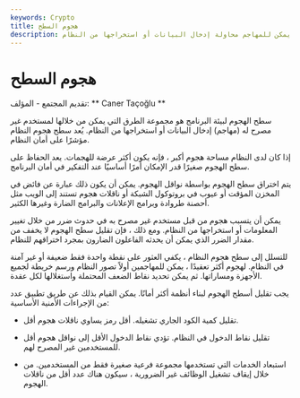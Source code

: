 ```yaml
---
keywords: Crypto
title: هجوم السطح
description: هجوم السطح. نقاط في بيئة البرنامج حيث يمكن للمهاجم محاولة إدخال البيانات أو استخراجها من النظام.
---
```


# هجوم السطح
تقديم المجتمع - المؤلف: ** Caner Taçoğlu **

سطح الهجوم لبيئة البرنامج هو مجموعة الطرق التي يمكن من خلالها لمستخدم غير مصرح له (مهاجم) إدخال البيانات أو استخراجها من النظام. يُعد سطح هجوم النظام مؤشرًا على أمان النظام.

إذا كان لدى النظام مساحة هجوم أكبر ، فإنه يكون أكثر عرضة للهجمات. يعد الحفاظ على سطح الهجوم صغيرًا قدر الإمكان أمرًا أساسيًا عند التفكير في أمان البرنامج.

يتم اختراق سطح الهجوم بواسطة نواقل الهجوم. يمكن أن يكون ذلك عبارة عن فائض في المخزن المؤقت أو عيوب في بروتوكول الشبكة أو ناقلات هجوم تستند إلى الويب مثل أحصنة طروادة وبرامج الإعلانات والبرامج الضارة وغيرها الكثير.

يمكن أن يتسبب هجوم من قبل مستخدم غير مصرح به في حدوث ضرر من خلال تغيير المعلومات أو استخراجها من النظام. ومع ذلك ، فإن تقليل سطح الهجوم لا يخفف من مقدار الضرر الذي يمكن أن يحدثه الفاعلون الضارون بمجرد اختراقهم للنظام.

للتسلل إلى سطح هجوم النظام ، يكفي العثور على نقطة واحدة فقط ضعيفة أو غير آمنة في النظام. لهجوم أكثر تعقيدًا ، يمكن للمهاجمين أولاً تصور النظام ورسم خريطة لجميع الأجهزة ومساراتها. ثم يمكن تحديد نقاط الضعف المحتملة واستغلالها لكل عقدة.

يجب تقليل أسطح الهجوم لبناء أنظمة أكثر أمانًا. يمكن القيام بذلك عن طريق تطبيق عدد من الإجراءات الأمنية الأساسية:

- تقليل كمية الكود الجاري تشغيله. أقل رمز يساوي ناقلات هجوم أقل.

- تقليل نقاط الدخول في النظام. تؤدي نقاط الدخول الأقل إلى نواقل هجوم أقل للمستخدمين غير المصرح لهم.

- استبعاد الخدمات التي تستخدمها مجموعة فرعية صغيرة فقط من المستخدمين. من خلال إيقاف تشغيل الوظائف غير الضرورية ، سيكون هناك عدد أقل من ناقلات الهجوم.

